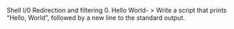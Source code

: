Shell I/0 Redirection and filtering
0. Hello World- > Write a script that prints “Hello, World”, followed by a new line to the standard output.
